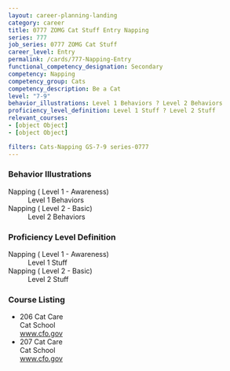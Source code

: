```yaml
---
layout: career-planning-landing
category: career
title: 0777 ZOMG Cat Stuff Entry Napping
series: 777
job_series: 0777 ZOMG Cat Stuff
career_level: Entry
permalink: /cards/777-Napping-Entry
functional_competency_designation: Secondary
competency: Napping
competency_group: Cats
competency_description: Be a Cat
level: "7-9"
behavior_illustrations: Level 1 Behaviors ? Level 2 Behaviors
proficiency_level_definition: Level 1 Stuff ? Level 2 Stuff
relevant_courses: 
- [object Object]
- [object Object]

filters: Cats-Napping GS-7-9 series-0777
---
```


<div class="desktop:grid-col-4 margin-y-205">
  <div class="border-top-05 bg-white padding-2 shadow-5 height-full members-hover border-1px border-gray-30 border-top-orange radius-lg">
    <h3>Behavior Illustrations</h3>
    <dl class="text-base"><dt>Napping ( Level 1 - Awareness)</dt><dd>Level 1 Behaviors</dd><dt>Napping ( Level 2 - Basic)</dt><dd>Level 2 Behaviors</dd></dl>
  </div>
</div>
<div class="desktop:grid-col-4 margin-y-205">
  <div class="border-top-05 bg-white padding-2 shadow-5 height-full members-hover border-1px border-gray-30 border-top-orange radius-lg">
    <h3>Proficiency Level Definition</h3>
    <dl class="text-base"><dt>Napping ( Level 1 - Awareness)</dt><dd>Level 1 Stuff</dd><dt>Napping ( Level 2 - Basic)</dt><dd>Level 2 Stuff</dd></dl>
  </div>
</div>
<div class="desktop:grid-col-4 margin-y-205">
  <div class="border-top-05 bg-white padding-2 shadow-5 height-full members-hover border-1px border-gray-30 border-top-orange radius-lg">
    <h3>Course Listing</h3>
    <ul class="text-base">
     <li>206 Cat Care<br>Cat School<br><a href="www.cfo.gov">www.cfo.gov</a><br></li><li>207 Cat Care<br>Cat School<br><a href="www.cfo.gov">www.cfo.gov</a><br></li>
    </ul>
  </div>
</div>